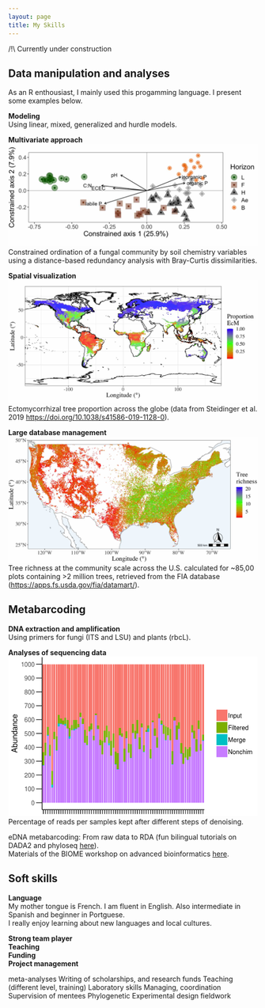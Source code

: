 ```yaml
---
layout: page
title: My Skills
---
```


/!\ Currently under construction

## Data manipulation and analyses

As an R enthousiast, I mainly used this progamming language. I present some examples below.

**Modeling**  
Using linear, mixed, generalized and hurdle models.

**Multivariate approach**
![](/img/Fig4.jpg)Constrained ordination of a fungal community by soil chemistry variables using a distance-based redundancy analysis with Bray-Curtis dissimilarities.

**Spatial visualization**
![](/img/map_world_ecmprop.jpg)Ectomycorrhizal tree proportion across the globe (data from Steidinger et al. 2019 https://doi.org/10.1038/s41586-019-1128-0).

**Large database management**
![](/img/map_us_rich.jpg)Tree richness at the community scale across the U.S. calculated for ~85,00 plots containing >2 million trees, retrieved from the FIA database (https://apps.fs.usda.gov/fia/datamart/).

## Metabarcoding

**DNA extraction and amplification**  
Using primers for fungi (ITS and LSU) and plants (rbcL).

**Analyses of sequencing data**
![](/img/index.png)Percentage of reads per samples kept after different steps of denoising.


eDNA metabarcoding: From raw data to RDA (fun bilingual tutorials on DADA2 and phyloseq [here](https://alexiscarter.github.io/metab/)).  
Materials of the BIOME workshop on advanced bioinformatics [here](https://github.com/alexiscarter/BIOME).

## Soft skills  
**Language**  
My mother tongue is French. I am fluent in English. Also intermediate in Spanish and beginner in Portguese.  
I really enjoy learning about new languages and local cultures.

**Strong team player**  
**Teaching**  
**Funding**  
**Project management**

meta-analyses
Writing of scholarships, and research funds
Teaching (different level, training)
Laboratory skills
Managing, coordination
Supervision of mentees
Phylogenetic
Experimental design
fieldwork
